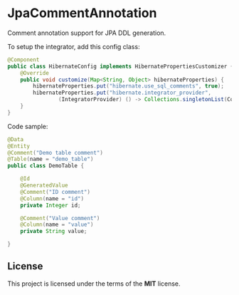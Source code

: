 # JpaCommentAnnotation

Comment annotation support for JPA DDL generation.

To setup the integrator, add this config class:
```java
@Component
public class HibernateConfig implements HibernatePropertiesCustomizer {
    @Override
    public void customize(Map<String, Object> hibernateProperties) {
        hibernateProperties.put("hibernate.use_sql_comments", true);
        hibernateProperties.put("hibernate.integrator_provider",
                (IntegratorProvider) () -> Collections.singletonList(CommentIntegrator.INSTANCE));
    }
}
```
Code sample:
```java
@Data
@Entity
@Comment("Demo table comment")
@Table(name = "demo_table")
public class DemoTable {

    @Id
    @GeneratedValue
    @Comment("ID comment")
    @Column(name = "id")
    private Integer id;

    @Comment("Value comment")
    @Column(name = "value")
    private String value;

}
```

## License
This project is licensed under the terms of the **MIT** license.
